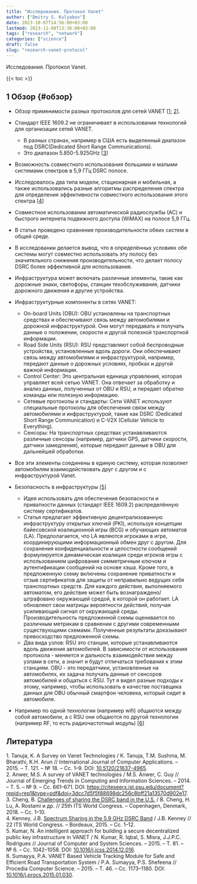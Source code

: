 ```yaml
---
title: "Исследования. Протокол Vanet"
author: ["Dmitry S. Kulyabov"]
date: 2023-10-07T14:56:00+03:00
lastmod: 2023-11-08T13:36:00+03:00
tags: ["research", "network"]
categories: ["science"]
draft: false
slug: "research-vanet-protocol"
---
```


Исследования. Протокол Vanet.

<!--more-->

{{< toc >}}


## <span class="section-num">1</span> Обзор {#обзор}

-   Обзор применимости разных протоколов для сетей VANET [<a href="#citeproc_bib_item_1">1</a>; <a href="#citeproc_bib_item_2">2</a>].

-   Стандарт IEEE 1609.2 не ограничивает в использовании технологий для организации сетей VANET.
    -   В разных странах, например в США есть выделенный диапазон под DSRC(Dedicated Short Range Communications).
    -   Это диапазон 5.850-5.925GHz [<a href="#citeproc_bib_item_3">3</a>]

-   Возможность совместного использования большими и малыми системами спектров  в 5,9 ГГц DSRC полосе.
-   Исследовалось два типа модели, стационарная и мобильная, а также использовались разные алгоритмы распределения спектра для определения эффективности совместного использования этого спектра [<a href="#citeproc_bib_item_4">4</a>]

-   Совместное использовании автоматической радиослужбы (АС) и быстрого интернета подвижного доступа (WiMAX) на полосе 5,9 ГГц.
-   В статье проведено сравнение производительности обеих систем в общей среде.
-   В исследовании делается вывод, что в определённых условиях обе системы могут совместно использовать эту полосу без значительного снижения производительности, что делает полосу DSRC более эффективной для использования.

-   Инфраструктура может включать различные элементы, такие как дорожные знаки, светофоры, станции техобслуживания, датчики дорожного движения и другие устройства.
-   Инфраструктурные компоненты в сетях VANET:
    -   On-board Units (OBU): OBU установлены на транспортных средствах и обеспечивают связь между автомобилями и дорожной инфраструктурой. Они могут передавать и получать данные о положении, скорости и другой полезной транспортной информации.
    -   Road Side Units (RSU): RSU представляют собой беспроводные устройства, установленные вдоль дороги. Они обеспечивают связь между автомобилями и инфраструктурой, например, передают данные о дорожных условиях, пробках и другой важной информации.
    -   Control Center: Это центральная единица управления, которая управляет всей сетью VANET. Она отвечает за обработку и анализ данных, полученных от OBU и RSU, и передает обратно команды или полезную информацию.
    -   Сетевые протоколы и стандарты: Сети VANET используют специальные протоколы для обеспечения связи между автомобилями и инфраструктурой, такие как DSRC (Dedicated Short Range Communication) и C-V2X (Cellular Vehicle to Everything).
    -   Сенсоры: На транспортных средствах устанавливаются различные сенсоры (например, датчики GPS, датчики скорости, датчики замедления), которые передают данные в OBU для дальнейшей обработки.

-   Все эти элементы соединены в единую систему, которая позволяет автомобилям взаимодействовать друг с другом и с инфраструктурой Vanet.

-   Безопасность в инфраструктуры [<a href="#citeproc_bib_item_5">5</a>]
    -   Идея использовать для обеспечения безопасности и приватности данных (стандарт IEEE 1609.2) распределённую систему сертификатов.
    -   Статья предлагает эффективную децентрализованную инфраструктуру открытых ключей (PKI), используя концепции байесовской коалиционной игры (BCG) и обучающих автоматов (LA). Предполагается, что LA являются игроками в игре, координирующими информационный обмен друг с другом. Для сохранения конфиденциальности и целостности сообщений формулируется динамическая коалиция среди игроков игры с использованием шифрования симметричным ключом и аутентификации сообщений на основе хэша. Кроме того, в предложенную схему включены сохранение приватности и отзыв сертификатов для защиты от неправильно ведущих себя транспортных средств. Для каждого действия, выполняемого автоматом, его действие может быть вознаграждено/штрафовано окружающей средой, в которой он работает. LA обновляют свои матрицы вероятности действий, получая усиливающий сигнал от окружающей среды. Производительность предложенной схемы оценивается по различным метрикам в сравнении с другими современными существующими схемами. Полученные результаты доказывают превосходство предложенной схемы.
    -   Два вида узлов: RSU это станции, которые устанавливаются вдоль движения автомобилей. В зависимости от использования протокола - меняется и дальность взаимодействия между узлами в сети, а значит и будут отличаться требования к этим станциям. OBU - это передатчики, установленные на автомобилях, их задача получать данные от сенсоров автомобилей и общаться с RSU. Тут я видел разные подходы к этому, например, чтобы использовать в качестве поставщика данных для OBU обычный смартфон человека, который сидит в автомобиле.

-   Например по одной технологии (например wifi) общаются между собой автомобили, а с RSU они общаются по другой технологии (например RF, то есть радиочастотный модуль) [<a href="#citeproc_bib_item_6">6</a>]

## Литература

<div class="csl-bib-body">
  <div class="csl-entry"><a id="citeproc_bib_item_1"></a>1.	Tanuja, K. A Survey on Vanet Technologies / K. Tanuja, T.M. Sushma, M. Bharathi, K.H. Arun // International Journal of Computer Applications. – 2015. – Т. 121. – № 18. – Сс. 1–9. DOI: <a href="https://doi.org/10.5120/21637-4965">10.5120/21637-4965</a>.</div>
  <div class="csl-entry"><a id="citeproc_bib_item_2"></a>2.	Anwer, M.S. A survey of VANET technologies / M.S. Anwer, C. Guy // Journal of Emerging Trends in Computing and Information Sciences. – 2014. – Т. 5. – № 9. – Сс. 661–671. DOI: <a href="https://doi.org/https://citeseerx.ist.psu.edu/document?repid=rep1&type=pdf&doi=3dcc7d5f5f88698dc256c8bff21a13570d902e17">https://citeseerx.ist.psu.edu/document?repid=rep1&#38;type=pdf&#38;doi=3dcc7d5f5f88698dc256c8bff21a13570d902e17</a>.</div>
  <div class="csl-entry"><a id="citeproc_bib_item_3"></a>3.	Cheng, B. <a href="https://www.winlab.rutgers.edu/~gruteser/papers/ITSWC2018%20Challenges%20of%20sharing%20the%20DSRC%20band%20in%20the%20U.S--BinCheng.pdf">Challenges of sharing the DSRC band in the U.S.</a> / B. Cheng, H. Lu, A. Rostami и др. // 25th ITS World Congress. – Copenhagen, Denmark, 2018. – Сс. 1–10.</div>
  <div class="csl-entry"><a id="citeproc_bib_item_4"></a>4.	Kenney, J.B. <a href="https://www.researchgate.net/publication/295080241_Spectrum_Sharing_in_the_59_GHz_DSRC_Band">Spectrum Sharing in the 5.9 GHz DSRC Band</a> / J.B. Kenney // 22 ITS World Congress. – Bordeaux, 2015. – Сс. 1–12.</div>
  <div class="csl-entry"><a id="citeproc_bib_item_5"></a>5.	Kumar, N. An intelligent approach for building a secure decentralized public key infrastructure in VANET / N. Kumar, R. Iqbal, S. Misra, J.J.P.C. Rodrigues // Journal of Computer and System Sciences. – 2015. – Т. 81. – № 6. – Сс. 1042–1058. DOI: <a href="https://doi.org/10.1016/j.jcss.2014.12.016">10.1016/j.jcss.2014.12.016</a>.</div>
  <div class="csl-entry"><a id="citeproc_bib_item_6"></a>6.	Sumayya, P.A. VANET Based Vehicle Tracking Module for Safe and Efficient Road Transportation System / P.A. Sumayya, P.S. Shefeena // Procedia Computer Science. – 2015. – Т. 46. – Сс. 1173–1180. DOI: <a href="https://doi.org/10.1016/j.procs.2015.01.030">10.1016/j.procs.2015.01.030</a>.</div>
</div>
